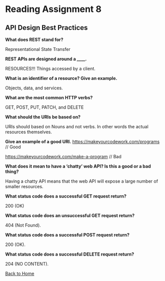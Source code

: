 # Reading Assignment 8

## API Design Best Practices

**What does REST stand for?**

Representational State Transfer

**REST APIs are designed around a ____.**

RESOURCES!!! Things accessed by a client.

**What is an identifier of a resource? Give an example.**

Objects, data, and services.

**What are the most common HTTP verbs?**

GET, POST, PUT, PATCH, and DELETE

**What should the URIs be based on?**

URIs should based on Nouns and not verbs. In other words the actual resources themselves.

**Give an example of a good URI.**
https://makeyourcodework.com/programs // Good

https://makeyourcodework.com/make-a-program // Bad

**What does it mean to have a ‘chatty’ web API? Is this a good or a bad thing?**

Having a chatty API means that the web API will expose a large number of smaller resources.

**What status code does a successful GET request return?**

200 (OK)

**What status code does an unsuccessful GET request return?**

404 (Not Found).

**What status code does a successful POST request return?**

200 (OK).

**What status code does a successful DELETE request return?**

204 (NO CONTENT).

[Back to Home](https://zusolaris.github.io/reading-notes/)